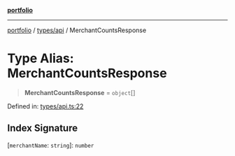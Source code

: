 [**portfolio**](../../../README.md)

***

[portfolio](../../../modules.md) / [types/api](../README.md) / MerchantCountsResponse

# Type Alias: MerchantCountsResponse

> **MerchantCountsResponse** = `object`[]

Defined in: [types/api.ts:22](https://github.com/tnorlund/Portfolio/blob/e267b8cbb875b25673f0a41ef1d448c31126a018/portfolio/types/api.ts#L22)

## Index Signature

\[`merchantName`: `string`\]: `number`
